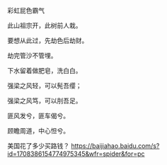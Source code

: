 彩虹屁色霸气

此山祖宗开，此树前人栽。

要想从此过，先劫色后劫财。

劫完管沙不管埋。

下水留着做肥皂，洗白白。

强梁之风轻，可以髡吾缨；

强梁之风笃，可以刖吾足。

匪风发兮，匪车偈兮。

顾瞻周道，中心怛兮。

美国花了多少买路钱？
https://baijiahao.baidu.com/s?id=1708386154774975345&wfr=spider&for=pc
